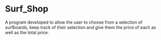 # Surf_Shop
A program developed to allow the user to choose from a selection of surfboards, keep track of their selection and give them the price of each as well as the total price.
